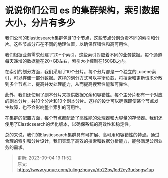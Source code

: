 # 说说你们公司 es 的集群架构，索引数据大小，分片有多少

我们公司的Elasticsearch集群包含13个节点，这些节点分别负责不同的索引和分片。这些节点分布在不同的地理位置，以确保容错性和高可用性。

我们根据业务需求创建了20+个索引，这些索引对应着不同的业务数据。每个通道每天递增的数据量在20+GB左右，索引大小控制在150GB之内。

在索引的划分方面，我们采用了10个分片。每个分片都是一个独立的Lucene索引，可以存储一部分数据。这样的划分方式可以平衡负载，将搜索和更新请求分散到多个节点上，提高并发处理能力，从而提高搜索性能和可靠性。

此外，我们还使用了副本分片来提供数据冗余和容错性。每个主分片都有一个对应的副本分片，共10个分片和10个副本分片。这样的设计可以确保即使某个节点发生故障，也不会影响整个索引的可用性。

在集群的配置方面，每个节点都配备了高性能的处理器和大容量的存储器。我们还使用了Elasticsearch的优化版本，以确保系统的高效性和稳定性。

总的来说，我们的Elasticsearch集群具有可扩展、高可用和容错性的特点。通过合理的索引和分片设计，我们实现了高效的搜索和数据分析能力，能够满足公司业务的需求。



> 更新: 2023-09-04 19:11:52  
> 原文: <https://www.yuque.com/tulingzhouyu/db22bv/lod2cy3udsngw1up>